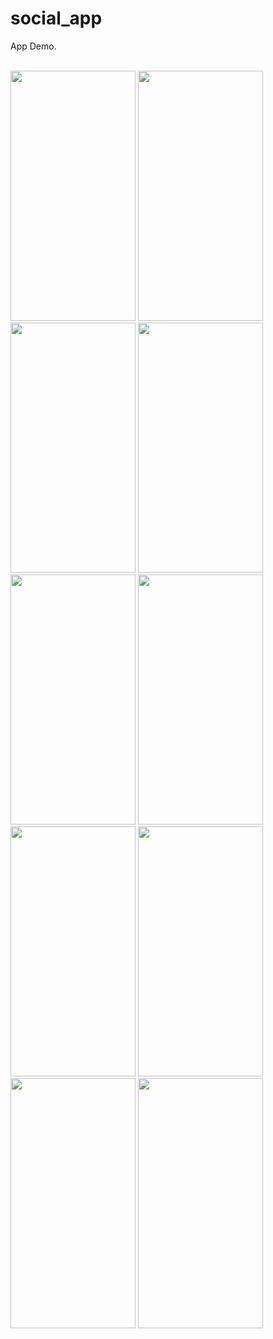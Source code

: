 # social_app

App Demo. <br></br>

<img src="https://github.com/youssef447/Social-App/assets/71401039/e00ebb9e-a1b5-45fa-8f66-9f9004a40fd5" width= "200" height="400"> 

<img src="https://github.com/youssef447/Social-App/assets/71401039/d2e15824-afee-4886-8f07-a628a59eaf0d" width= "200" height="400"> 
<img src="https://github.com/youssef447/Social-App/assets/71401039/cc800b51-3674-4dc1-94a1-a0abb15c25b1" width= "200" height="400"> 
<img src="https://github.com/youssef447/Social-App/assets/71401039/655b30de-75b7-4ad6-a743-77a0cd8a5ec2" width= "200" height="400"> 
<img src="https://github.com/youssef447/Social-App/assets/71401039/925b9e9e-179d-4a2a-9b10-98dbcef52e55" width= "200" height="400"> 
<img src="https://github.com/youssef447/Social-App/assets/71401039/bee0a58f-67c8-4d30-a7a1-614918924dc7" width= "200" height="400"> 
<img src="https://github.com/youssef447/Social-App/assets/71401039/e1d646a5-d162-4133-9d9d-3d7fbab294fa" width= "200" height="400"> 
<img src="https://github.com/youssef447/Social-App/assets/71401039/2e764fcd-0112-4af0-99ad-0d29c6df20e1" width= "200" height="400"> 
<img src="https://github.com/youssef447/Social-App/assets/71401039/b5b363fb-09b6-4cab-9eae-de1a1dac4193" width= "200" height="400"> 
<img src="https://github.com/youssef447/Social-App/assets/71401039/f7424bf1-8288-4eb5-a54b-ab9a25838246" width= "200" height="400"> 
